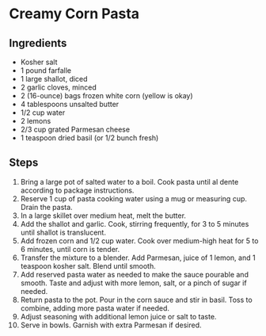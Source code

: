 # Creamy Corn Pasta

## Ingredients
- Kosher salt  
- 1 pound farfalle
- 1 large shallot, diced
- 2 garlic cloves, minced
- 2 (16-ounce) bags frozen white corn (yellow is okay)
- 4 tablespoons unsalted butter
- 1/2 cup water
- 2 lemons
- 2/3 cup grated Parmesan cheese
- 1 teaspoon dried basil (or 1/2 bunch fresh)

## Steps
1. Bring a large pot of salted water to a boil. Cook pasta until al dente according to package instructions.
2. Reserve 1 cup of pasta cooking water using a mug or measuring cup. Drain the pasta.
3. In a large skillet over medium heat, melt the butter.
4. Add the shallot and garlic. Cook, stirring frequently, for 3 to 5 minutes until shallot is translucent.
5. Add frozen corn and 1/2 cup water. Cook over medium-high heat for 5 to 6 minutes, until corn is tender.
6. Transfer the mixture to a blender. Add Parmesan, juice of 1 lemon, and 1 teaspoon kosher salt. Blend until smooth.
7. Add reserved pasta water as needed to make the sauce pourable and smooth. Taste and adjust with more lemon, salt, or a pinch of sugar if needed.
8. Return pasta to the pot. Pour in the corn sauce and stir in basil. Toss to combine, adding more pasta water if needed.
10. Adjust seasoning with additional lemon juice or salt to taste.
11. Serve in bowls. Garnish with extra Parmesan if desired.
